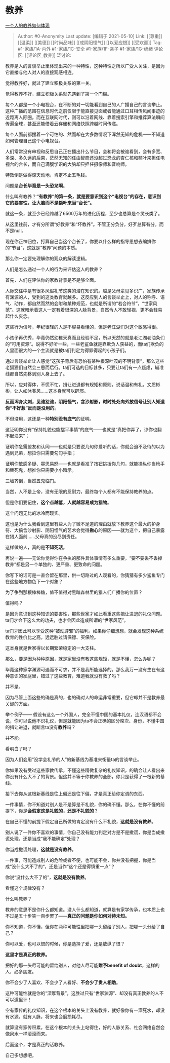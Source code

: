 # 教养
[一个人的教养如何体现](https://www.zhihu.com/question/26933347/answer/1536025879)

> Author: #0-Anonymity
> Last update: [编辑于 2021-05-10]
> Link: [[尊重]] [[温柔]] [[美德]] [[时尚品味]] [[戒阴阳怪气]] [[以爱应恨]] [[受欢迎]]
> Tag: #1-家族/1A-内外 #1-家族/1C-安全 #1-家族/1F-亲子 #1-家族/1G-统绪
> 评论区: [[评论区_教养]]
> 泛讨论:

教养是人的言谈举止里体现出来的一种特性，这种特性之所以广受人关注，是因为它直接与他人对人的直接观感相连。

觉得教养好，就过了建立积极关系的第一关。

觉得教养不好，建立积极关系就先遇到了第一个门槛。

每个人都是一个小电视台，在不断的对一切能看到自己的人广播自己的言谈举止。这种广播的范围在信息时代之前仅限于能直接见面或者能通过口耳相传风闻事迹的近距离人际圈。而在互联网时代，则可以沿着网线、靠着搜索引擎和推荐算法瞬间传遍全球，甚至还能借着云存储和网络快照跨越时间传递。

每个人面前都摆着一个可怕的、然而却在大多数情况下浑然无知的危机——不知道如何管理自己这个小电视台。

人们常常没有审视和反思自己正在播出什么节目，会和将会被谁看到，会有多宽、多深、多久远的后果，茫然无知的任由智商还没超过恐龙的杏仁核和额叶来担任电视台的台长，而自己满腹学识的大脑却只担任摄像师和音响师。

特效倒是做得惊天动地，肯定不止五毛钱。

问题是**台长毕竟是一头恐龙啊**。

什么叫有教养？**“有教养”的第一条，就是要意识到这个“电视台”的存在，意识到它的要害性，让大脑而不是额叶来当“台长”。**

就这一条，就至少已经跨越了6500万年的进化历程，至少也总算是个灵长类了。

从这里往前，才有分所谓“好教养”和“坏教养”。不管正分负分，好歹总算有分，而不是null。

现在你正神归位，打算自己当这个台长了，你要以什么样的指导思想去编排你的“节目”，这就是“教养”问题的本质。

那么你一定要先理解你的观众的解读逻辑。

人们是怎么通过一个人的行为来评估这人的教养？

首先，人们在评估你的家教背景是不是够全面。

人际交往中是有很多风俗礼节这类的潜在知识的。越是父母辈见多识广，家族传承有渊源的人，受到的这类教育就越多。这反应到人的言谈举止上，对人的称呼、语气、动作，都自然而然的会附和某种规范，也就是所谓的“若合符节”，“世家风范”。这就暗示着这人一定有着很深的人脉背景，自然令人不敢轻视、更不会轻易起什么妄念。

这些行为信号，年纪很轻的人是不容易看懂的，但是老江湖们对这个敏感得很。

小孩子再优秀，毕竟仍然幼稚天真而且经验不足，所以天然的就是老江湖老油条们的“可用资源”。说得不好听一些，一些老鲨鱼就是靠欺负人获益的，而ta们欺负的人里面很大的一个主流就是被ta们判定为得罪得起的小孩子们。

通过言谈举止让人感觉“这孩子背后有恐怕有某种根深叶茂的不明背景”，那么这些老狐狸们自然会三思而后行。ta们可选的目标甚多，只要让ta们有一点疑虑，瞄准线都自然先移到别人身上去了。

所以，应对得体，不慌不忙，揖让进退都有规矩和原则，说话温和有礼，文质彬彬，让人如沐春风……这本身就可以辟邪。

**反而浑身尖刺，见谁怼谁，阴阳怪气，含沙射影，时时处处向外放信号让别人知道你“不好惹”反而是没用的**。

不但没用，这还是一种**特别没有底气**的证明。

这证明你没有“保持礼貌也能摆平事情”的底气——也就是“真把你弄了，谅你也翻不起浪来”；

证明你急需盟友和认同——也就是只要说几句你爱听的话，你就会迫不及待的以为遇到兄弟，想拉你只需要勾勾手指；

证明你敏感多疑、寡思易怒——也就是看准了按钮挑拨你几句，就能操纵你当枪手和替死鬼，想推你只需要小小暗示。

三墙齐倒，当然五鬼临门。

当然，人不是上帝，没有无限的忍耐力，最终每个人都有不能保持教养的点。

但是你们要记住，**这个点越低，人就越容易成为猎物**。

这个问题无比的冰冷而现实。

这也是为什么我看到这里有些人为了微不足道的理由就放下教养这个最大的护身符、大搞含沙射影、阴阳怪气的艺术会觉得**揪心**的原因——就为这个，把自己暴露在猎人面前……父母真的没尽到责任。

这样做的人，真的是**不知死活**。

再说一遍——无论你觉得你在争执的那件具体事情有多么重要，“要不要丢不丢掉教养”都是另一个单独的、更严重、更致命的问题。

你写下的话可是一直会留在那里，供一切路过的人观看的，你猜猜有多少鲨鱼专门在这些地方物色下一个对象？

为了争到那根棒棒糖，值不值得对黑暗森林里的猎人们广播你的位置？

值得吗？

是因为意识到这种知识的要害性，那些世家才如此看重这些揖让进退的礼仪问题。ta们才会下这么大的功夫，也才会因此造成所谓的“世家风范”。

ta们才因此可以享受这种“被动辟邪”的福利。如果你仔细想想，就会发现这种系统教育的性价比之高，远远胜过请保镖、买保险。

这本身就是世家得以长期繁荣稳定的一大支柱。

那么，要是因为种种原因，就是家里没有教这些规矩，就是不懂，怎么办呢？

毕竟这种家学渊源可遇而不可求，并不是我所能选择的。那么我万一没有生在有这种意识的家庭里，错过了这些教育，难道我就没有救了吗？

并不是。

因为尽管上面这些的确是真的，也的确对人的命运非常重要，但它却并不是教养最关键的方面。

举个例子—— 假设有这么一个外国人，完全不懂中国的基本礼仪，连汉语都不会说，你可以说他不识礼仪，但是就能因为ta不会正确的区分席次、身份，不懂中国的揖让进退，就断言ta没有**教养**吗？

并不能。

看明白了吗？

因为人们会用“没学会礼节的人”的新基线为基准来衡量ta的言谈举止。

你如果没有受过这些家教传承，不懂这些精微复杂的礼仪知识，的确会让人看出来你没有什么大不了的背景。但这并不等于你教养的全部，你只是获得了一根新的基线。

接下去你从这根新基线是往上偏还是往下偏，才是真正给你定调的东西。

一件事情，你不知道对别人是不是算是不礼貌，你的确不懂。那么，在你不懂的前提下，你是**会假定这是礼貌的，还是不礼貌的**？

在自己不懂的前提下假定自己所做的肯定没有什么不礼貌，**这就是没有教养**。

别人说了一件你不喜欢的事情，你自己没有能力判定对方是不是撒谎，你是当成撒谎处理，还是当成“我不能确定”处理？

你当成撒谎处理，**这就是没有教养**。

一件事，可能造成别人的危险或者不便，也可能不会，你并没有把握，你是当成“没什么大不了的“，还是当作“这个还是得慎重一点”？

你说“没什么大不了的”，**这就是没有教养**。

看懂这个规律没有？

什么叫教养？

教养的意思不是你什么都知道。没人什么都知道，就算是有家学传承，也本质上也不过是五十步笑一百步罢了——**真正的问题是你如何对待未知。**

你不知道，你不懂，但你在两种可能性里把哪一头留给了别人，把哪一头分给了自己？

你可以爱，也可以恨的时候，你是选择了爱，还是放纵了恨？

**这里才是真正的教养。**

把好的那一头尽可能的留给别人，对他人尽可能**赠予benefit of doubt**，这样的人，必多朋友。

你不会少了人喜欢、不会少了人看好、**不会少了贵人相助**。

这种可能性就是你的“深厚背景”，这胜过只有“世家渊源”、却没有真正教养的人不可以道里计！

空有家传的礼仪知识，在这个根本的关头上没有教养，就好像你有一潭死水，却没有水源。就有人脉，将来也会磨损耗尽。

就算没有家传积累，在这个根本的关头上站得住，好的人脉关系、社会网络自然会像泉水一样滚滚而来。

后面这个，才是真正的活教养。

自己多想想吧。
